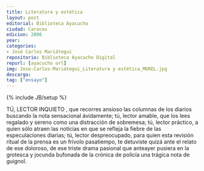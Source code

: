 ```yaml
---
title: Literatura y estética
layout: post
editorial: Biblioteca Ayacucho
ciudad: Caracas
edicion: 2006
year: 
categories: 
- José Carlos Mariátegui
repositorio: Biblioteca Ayacucho Digital
repurl: [ayacucho url]
img: Jose-Carlos-Mariátegui_Literatura y estética_MOREL.jpg
descarga: 
tag: ["ensayo"]
---
```

{% include JB/setup %}

TÚ, LECTOR INQUIETO , que recorres ansioso las columnas de los diarios buscando la nota sensacional ávidamente; tú, lector amable, que los lees regalado y sereno como una distracción de sobremesa; tú, lector práctico, a quien sólo atraen las noticias en que se refleja la fiebre de las especulaciones diarias; tú, lector despreocupado, para quien esta revisión ritual de la prensa es un frívolo pasatiempo, te detuviste quizá ante el relato de ese doloroso, de ese triste drama pasional que anteayer pusiera en la grotesca y jocunda bufonada de la crónica de policía una trágica nota de guignol.